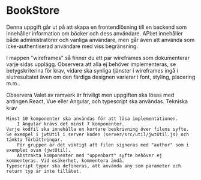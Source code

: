 # BookStore

Denna uppgift går ut på att skapa en frontendlösning till en backend som innehåller information om böcker och dess användare. API:et innehåller både administratörer och vanliga användare, men går även att använda som icke-authentiserad användare med viss begränsning.

I mappen "wireframes" så finner du ett par wireframes som dokumenterar varje sidas upplägg. Observera att alla ej behöver implementeras, se betygskriterina för krav, vidare ska synliga tjänster i wireframes ingå i slutresultatet även om den färdiga designen varierar i font, styling, placering m.m..

Observera Valet av ramverk är friviligt men uppgiften ska lösas med antingen React, Vue eller Angular, och typescript ska användas.
Tekniska krav

    Minst 10 komponenter ska användas för att lösa implementationen.
        I Angular krävs det minst 7 komponenter.
    Varje kodfil ska innehålla en kortare beskrivning över filens syfte. Se exempel i jwtUtil i server koden (server/src/util/jwtUtil.js) och tänkta förbättringar.
        För grupper är det viktigt att filen signeras med "author" som i exemplet ovan (jwtUtil).
        Abstrakta komponenter med "uppenbart" syfte behöver ej kommenteras. Vid osäkerhet, kommentera ändå.
    Typescript typer ska defineras, att använda any som parameter och return typ är inte tillåtet.
